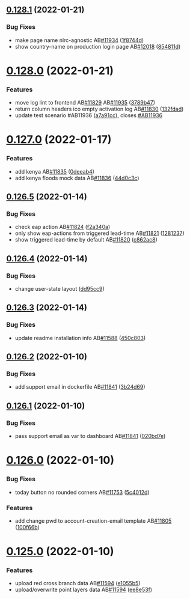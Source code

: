 ## [0.128.1](https://github.com/rodekruis/IBF-system/compare/v0.128.0...v0.128.1) (2022-01-21)


### Bug Fixes

* make page name nlrc-agnostic AB[#11934](https://github.com/rodekruis/IBF-system/issues/11934) ([1f8744d](https://github.com/rodekruis/IBF-system/commit/1f8744d05bd3c8f4139f12995117939114ccd81d))
* show country-name on production login page AB[#12018](https://github.com/rodekruis/IBF-system/issues/12018) ([854811d](https://github.com/rodekruis/IBF-system/commit/854811d291aa05dd0b3b8cd633be50091607ee8a))



# [0.128.0](https://github.com/rodekruis/IBF-system/compare/v0.127.0...v0.128.0) (2022-01-21)


### Features

* move log lint to frontend AB[#11829](https://github.com/rodekruis/IBF-system/issues/11829) AB[#11935](https://github.com/rodekruis/IBF-system/issues/11935) ([3789b47](https://github.com/rodekruis/IBF-system/commit/3789b477b38f90e728311d5eef94b72ab1874f04))
* return column headers ico empty activation log AB[#11830](https://github.com/rodekruis/IBF-system/issues/11830) ([132fdad](https://github.com/rodekruis/IBF-system/commit/132fdadf300a74877931cf4c3f8468316d07266c))
* update test scenario #AB11936 ([a7a91cc](https://github.com/rodekruis/IBF-system/commit/a7a91cc57a61820d96bb9da43b8d04944eb0a208)), closes [#AB11936](https://github.com/rodekruis/IBF-system/issues/AB11936)



# [0.127.0](https://github.com/rodekruis/IBF-system/compare/v0.126.5...v0.127.0) (2022-01-17)


### Features

* add kenya AB[#11835](https://github.com/rodekruis/IBF-system/issues/11835) ([0deeab4](https://github.com/rodekruis/IBF-system/commit/0deeab40e3b4f7c77812ac0e852c32a882e93ba8))
* add kenya floods mock data AB[#11836](https://github.com/rodekruis/IBF-system/issues/11836) ([44d0c3c](https://github.com/rodekruis/IBF-system/commit/44d0c3cd7b9038ce68dbdffa190512daaea95038))



## [0.126.5](https://github.com/rodekruis/IBF-system/compare/v0.126.4...v0.126.5) (2022-01-14)


### Bug Fixes

* check eap action AB[#11824](https://github.com/rodekruis/IBF-system/issues/11824) ([f2a340a](https://github.com/rodekruis/IBF-system/commit/f2a340a7d1251d73bba05c727d6660bd1a62a0dd))
* only show eap-actions from triggered lead-time AB[#11821](https://github.com/rodekruis/IBF-system/issues/11821) ([1281237](https://github.com/rodekruis/IBF-system/commit/1281237fa1cc1c63e337ffad438089f3f00ddbc8))
* show triggered lead-time by default AB[#11820](https://github.com/rodekruis/IBF-system/issues/11820) ([c862ac8](https://github.com/rodekruis/IBF-system/commit/c862ac82b897aa60491996f2cf227f7e87367691))



## [0.126.4](https://github.com/rodekruis/IBF-system/compare/v0.126.3...v0.126.4) (2022-01-14)


### Bug Fixes

* change user-state layout ([dd95cc9](https://github.com/rodekruis/IBF-system/commit/dd95cc925b95dc950a5c8b345f9f0c71f30e1e75))



## [0.126.3](https://github.com/rodekruis/IBF-system/compare/v0.126.2...v0.126.3) (2022-01-14)


### Bug Fixes

* update readme installation info AB[#11588](https://github.com/rodekruis/IBF-system/issues/11588) ([450c803](https://github.com/rodekruis/IBF-system/commit/450c8030eac40c12234ba405050583403089739c))



## [0.126.2](https://github.com/rodekruis/IBF-system/compare/v0.126.1...v0.126.2) (2022-01-10)


### Bug Fixes

* add support email in dockerfile AB[#11841](https://github.com/rodekruis/IBF-system/issues/11841) ([3b24d69](https://github.com/rodekruis/IBF-system/commit/3b24d6932beee7805490e235b608f78f8f9bdfcf))



## [0.126.1](https://github.com/rodekruis/IBF-system/compare/v0.126.0...v0.126.1) (2022-01-10)


### Bug Fixes

* pass support email as var to dashboard AB[#11841](https://github.com/rodekruis/IBF-system/issues/11841) ([020bd7e](https://github.com/rodekruis/IBF-system/commit/020bd7e6b37bef740a0e6fba1998ef692cb360d8))



# [0.126.0](https://github.com/rodekruis/IBF-system/compare/v0.125.0...v0.126.0) (2022-01-10)


### Bug Fixes

* today button no rounded corners AB[#11753](https://github.com/rodekruis/IBF-system/issues/11753) ([5c4012d](https://github.com/rodekruis/IBF-system/commit/5c4012d776cbb4ec4cd9fa4aaa2b52c3bd18340f))


### Features

* add change pwd to account-creation-email template AB[#11805](https://github.com/rodekruis/IBF-system/issues/11805) ([100f66b](https://github.com/rodekruis/IBF-system/commit/100f66b83145ca47399eceb5fe50c1dbfb350104))



# [0.125.0](https://github.com/rodekruis/IBF-system/compare/v0.124.0...v0.125.0) (2022-01-10)


### Features

* upload red cross branch data AB[#11594](https://github.com/rodekruis/IBF-system/issues/11594) ([e1055b5](https://github.com/rodekruis/IBF-system/commit/e1055b5b883eb691081bf84cdbc88c4d8f9de16e))
* upload/overwrite point layers data AB[#11594](https://github.com/rodekruis/IBF-system/issues/11594) ([ee8e53f](https://github.com/rodekruis/IBF-system/commit/ee8e53fcf6c52affd38fd3d4aba0dc9de135cb6f))



